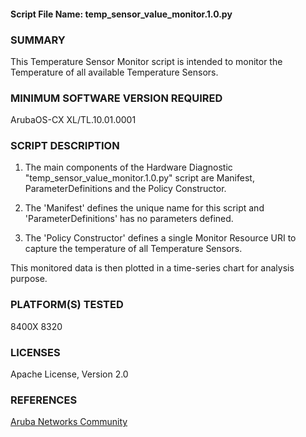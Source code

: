 #### Script File Name: temp\_sensor\_value\_monitor.1.0.py

### SUMMARY
This Temperature Sensor Monitor script is intended to monitor the Temperature of all available Temperature Sensors.  

### MINIMUM SOFTWARE VERSION REQUIRED
ArubaOS-CX XL/TL.10.01.0001 

### SCRIPT DESCRIPTION
1. The main components of the Hardware Diagnostic "temp_sensor_value_monitor.1.0.py" script are Manifest, ParameterDefinitions and the Policy Constructor.   

2. The 'Manifest' defines the unique name for this script and 'ParameterDefinitions' has no parameters defined. 

3. The 'Policy Constructor' defines a single Monitor Resource URI to capture the temperature of all Temperature Sensors. 

This monitored data is then plotted in a time-series chart for analysis purpose. 

### PLATFORM(S) TESTED
8400X 
8320

### LICENSES
Apache License, Version 2.0  

### REFERENCES
[Aruba Networks Community](http://community.arubanetworks.com/t5/Network-Analytic-Engine/ct-p/NetworkAnalyticEngine)   
